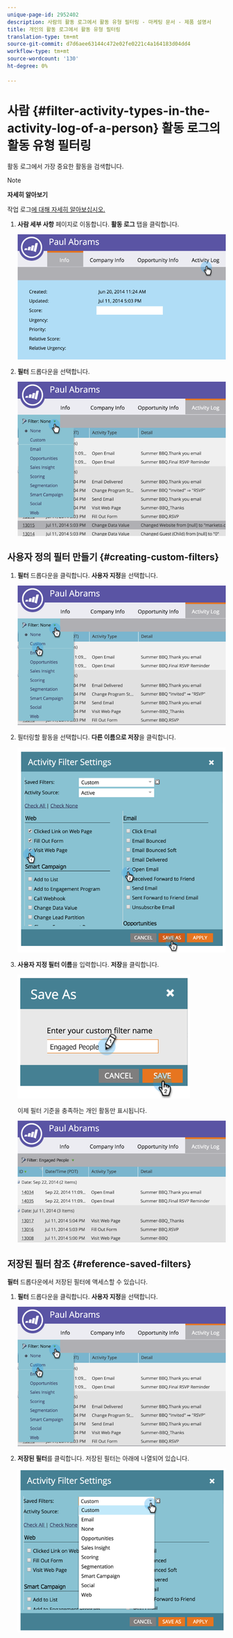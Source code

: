 ```yaml
---
unique-page-id: 2952402
description: 사람의 활동 로그에서 활동 유형 필터링 - 마케팅 문서 - 제품 설명서
title: 개인의 활동 로그에서 활동 유형 필터링
translation-type: tm+mt
source-git-commit: d7d6aee63144c472e02fe0221c4a164183d04dd4
workflow-type: tm+mt
source-wordcount: '130'
ht-degree: 0%

---
```



# 사람 {#filter-activity-types-in-the-activity-log-of-a-person} 활동 로그의 활동 유형 필터링

활동 로그에서 가장 중요한 활동을 검색합니다.

>[!NOTE]
>
>**자세히 알아보기**
>
>작업 로그[에 대해 자세히 알아보십시오.](locate-the-activity-log-for-a-person.md)

1. **사람 세부 사항** 페이지로 이동합니다. **활동 로그** 탭을 클릭합니다.

   ![](assets/one.png)

1. **필터** 드롭다운을 선택합니다.

   ![](assets/two-3.png)

## 사용자 정의 필터 만들기 {#creating-custom-filters}

1. **필터** 드롭다운을 클릭합니다. **사용자 지정**&#x200B;을 선택합니다.

   ![](assets/three-3.png)

1. 필터링할 활동을 선택합니다. **다른 이름으로 저장**&#x200B;을 클릭합니다.

   ![](assets/image2015-4-27-22-3a55-3a43.png)

1. **사용자 지정 필터 이름**&#x200B;을 입력합니다. **저장**&#x200B;을 클릭합니다.

   ![](assets/five-1.png)

   이제 필터 기준을 충족하는 개인 활동만 표시됩니다.

   ![](assets/six-1.png)

## 저장된 필터 참조 {#reference-saved-filters}

**필터** 드롭다운에서 저장된 필터에 액세스할 수 있습니다.

1. **필터** 드롭다운을 클릭합니다. **사용자 지정**&#x200B;을 선택합니다.

   ![](assets/seven-1.png)

1. **저장된 필터**&#x200B;를 클릭합니다. 저장된 필터는 아래에 나열되어 있습니다.

   ![](assets/eight.png)

